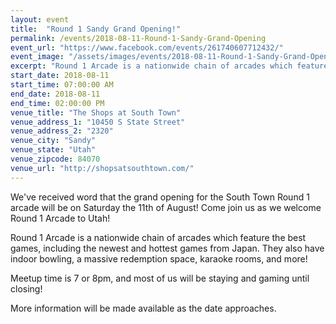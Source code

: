 ```yaml
---
layout: event
title:  "Round 1 Sandy Grand Opening!"
permalink: /events/2018-08-11-Round-1-Sandy-Grand-Opening
event_url: "https://www.facebook.com/events/261740607712432/"
event_image: "/assets/images/events/2018-08-11-Round-1-Sandy-Grand-Opening.jpg"
excerpt: "Round 1 Arcade is a nationwide chain of arcades which feature the best games, including the newest and hottest games from Japan. They also have indoor bowling, a massive redemption space, karaoke rooms, and more!"
start_date: 2018-08-11
start_time: 07:00:00 AM
end_date: 2018-08-11
end_time: 02:00:00 PM
venue_title: "The Shops at South Town"
venue_address_1: "10450 S State Street"
venue_address_2: "2320"
venue_city: "Sandy"
venue_state: "Utah"
venue_zipcode: 84070
venue_url: "http://shopsatsouthtown.com/"
---
```


We've received word that the grand opening for the South Town Round 1 arcade will be on Saturday the 11th of August! Come join us as we welcome Round 1 Arcade to Utah!

Round 1 Arcade is a nationwide chain of arcades which feature the best games, including the newest and hottest games from Japan. They also have indoor bowling, a massive redemption space, karaoke rooms, and more! 

Meetup time is 7 or 8pm, and most of us will be staying and gaming until closing!

More information will be made available as the date approaches.